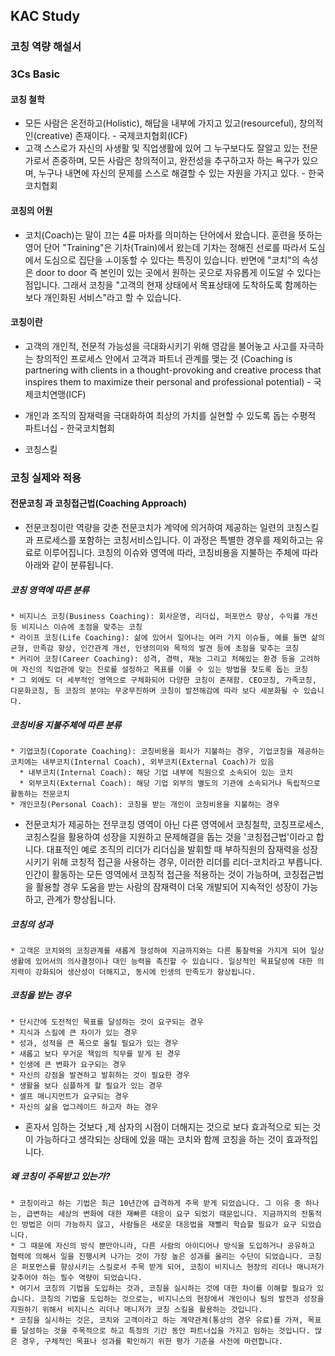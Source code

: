 ## KAC Study
### 코칭 역량 해설서
### 3Cs Basic
#### 코칭 철학
* 모든 사람은 온전하고(Holistic), 해답을 내부에 가지고 있고(resourceful), 창의적인(creative) 존재이다. - 국제코치협회(ICF)
* 고객 스스로가 자신의 사생활 및 직업생활에 있어 그 누구보다도 잘알고 있는 전문가로서 존중하며, 모든 사람은 창의적이고, 완전성을 추구하고자 하는 욕구가 있으며, 누구나 내면에 자신의 문제를 스스로 해결할 수 있는 자원을 가지고 있다. - 한국코치협회
#### 코칭의 어원
* 코치(Coach)는 말이 끄는 4륜 마차를 의미하는 단어에서 왔습니다. 훈련을 뜻하는 영어 단어 "Training"은 기차(Train)에서 왔는데 기차는 정해진 선로를 따라서 도심에서 도심으로 집단을 ㅗ이동할 수 있다는 특징이 있습니다. 반면에 "코치"의 속성은 door to door 즉 본인이 있는 곳에서 원하는 곳으로 자유롭게 이도알 수 있다는 점입니다. 그래서 코칭을 "고객의 현재 상태에서 목표상태에 도착하도록 함께하는 보다 개인화된 서비스"라고 할 수 있습니다.

#### 코칭이란
* 고객의 개인적, 전문적 가능성을 극대화시키기 위해 영감을 불어놓고 사고를 자극하는 창의적인 프로세스 안에서 고객과 파트너 관계를 맺는 것 (Coaching is partnering with clients in a thought-provoking and creative process that inspires them to maximize their personal and professional potential) - 국제코치연맹(ICF)
* 개인과 조직의 잠재력을 극대화하여 최상의 가치를 실현할 수 있도록 돕는 수평적 파트너십 - 한국코치협회

* 코칭스킬
### 코칭 실제와 적용
#### 전문코칭 과 코칭접근법(Coaching Approach)
* 전문코칭이란 역량을 갖춘 전문코치가 계약에 의거하여 제공하는 일련의 코칭스킬과 프로세스를 포함하는 코칭서비스입니다. 이 과정은 특별한 경우를 제외하고는 유료로 이루어집니다. 코칭의 이슈와 영역에 따라, 코칭비용을 지불하는 주체에 따라 아래와 같이 분류됩니다.
##### 코칭 영역에 따른 분류
    * 비지니스 코칭(Business Coaching): 회사운영, 리더십, 퍼포먼스 향상, 수익률 개선 등 비지니스 이슈에 초점을 맞추는 코칭
    * 라이프 코칭(Life Coaching): 삶에 있어서 일어나는 여러 가지 이슈들, 예를 들면 삶의 균형, 만족감 향상, 인간관계 개선, 인생의미와 목적의 발견 등에 초점을 맞추는 코칭
    * 커리어 코칭(Career Coaching): 성격, 경력, 재능 그리고 처해있는 환경 등을 고려하여 자신의 직업관에 맞는 진로를 설정하고 목표를 이룰 수 있는 방법을 찾도록 돕는 코칭
    * 그 외에도 더 세부적인 영역으로 구체화되어 다양한 코칭이 존재함. CEO코칭, 가족코칭, 다문화코칭, 등 코징의 분야는 무궁무진하며 코칭이 발전해감에 따라 보다 세분화될 수 있습니다.
##### 코칭비용 지불주체에 따른 분류
    * 기업코칭(Coporate Coaching): 코칭비용을 회사가 지불하는 경우, 기업코칭을 제공하는 코치에는 내부코치(Internal Coach), 외부코치(External Coach)가 있음
      * 내부코치(Internal Coach): 해당 기업 내부에 직원으로 소속되어 있는 코치
      * 외부코치(External Coach): 해당 기업 외부의 별도의 기관에 소속되거나 독립적으로 활동하는 전문코치
    * 개인코칭(Personal Coach): 코칭을 받는 개인이 코칭비용을 지불하는 경우
 
* 전문코치가 제공하는 전무코칭 영역이 아닌 다른 영역에서 코칭철학, 코칭프로세스, 코칭스킬을 활용하여 성장을 지원하고 문제해결을 돕는 것을 '코칭접근법'이라고 합니다. 대표적인 예로 조직의 리더가 리더십을 발휘할 때 부하직원의 잠재력을 성장시키기 위해 코칭적 접근을 사용하는 경우, 이러한 리더를 리더-코치라고 부릅니다. 인간이 활동하는 모든 영역에서 코칭적 접근을 적용하는 것이 가능하며, 코칭접근법을 활용할 경우 도움을 받는 사람의 잠재력이 더욱 개발되어 지속적인 성장이 가능하고, 관계가 향상됩니다.

##### 코칭의 성과
    * 고객은 코치와의 코칭관계를 새롭게 형성하여 지금까지와는 다른 통찰력을 가지게 되어 일상생활에 있어서의 의사결정이나 대인 능력을 촉진할 수 있습니다. 일상적인 목표달성에 대한 의지력이 강화되어 생산성이 더해지고, 동시에 인생의 만족도가 향상됩니다.
##### 코칭을 받는 경우
    * 단시간에 도전적인 목표를 달성하는 것이 요구되는 경우
    * 지식과 스킬에 큰 차이가 있는 경우
    * 성과, 성적을 큰 폭으로 올릴 필요가 있는 경우
    * 새롭고 보다 무거운 책임의 직무를 맡게 된 경우
    * 인생에 큰 변화가 요구되는 경우
    * 자신의 강점을 발견하고 발휘하는 것이 필요한 경우
    * 생활을 보다 심플하게 할 필요가 있는 경우
    * 셀프 매니지먼트가 요구되는 경우
    * 자신의 삶을 업그레이드 하고자 하는 경우
  * 혼자서 임하는 것보다 ,제 삼자의 시점이 더해지는 것으로 보다 효과적으로 되는 것이 가능하다고 생각되는 상태에 있을 때는 코치와 함께 코칭을 하는 것이 효과적입니다.
 ##### 왜 코칭이 주목받고 있는가?
    * 코칭이라고 하는 기법은 최근 10년간에 급격하게 주목 받게 되었습니다. 그 이유 중 하나는, 급변하는 세상의 변화에 대한 재빠른 대응이 요구 되었기 때문입니다. 지금까지의 전통적인 방법은 이미 가능하지 않고, 사람들은 새로운 대응법을 재빨리 학습할 필요가 요구 되었습니다.
    * 그 때문에 자신의 방식 뿐만아니라, 다른 사람의 아이디어나 방식을 도입하거나 공유하고 협력에 의해서 일을 진행시켜 나가는 것이 가장 높은 성과를 올리는 수단이 되었습니다. 코칭은 퍼포먼스를 향상시키는 스킬로서 주목 받게 되어, 코칭이 비지니스 현장의 리더나 매니저가 갖추어야 하는 필수 역량이 되었습니다.
    * 여기서 코칭의 기법을 도입하는 것과, 코칭을 실시하는 것에 대한 차이를 이해할 필요가 있습니다. 코칭의 기법을 도입하는 것으로는, 비지니스의 현장에서 개인이나 팀의 발전과 성장을 지원하기 위해서 비지니스 리더나 매니저가 코칭 스킬을 활용하는 것입니다.
    * 코칭을 실시하는 것은, 코치와 고객이라고 하는 계약관계(통상의 경우 유료)를 가져, 목표를 달성하는 것을 주목적으로 하고 특정의 기간 동안 파트너십을 가지고 임하는 것입니다. 많은 경우, 구체적인 목표나 성과를 확인하기 위한 평가 기준을 사전에 마련합니다.


